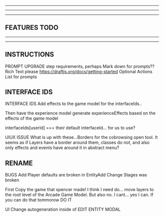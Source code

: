 --------------------------------------------------------------------------------------
--------------------------------------------------------------------------------------
--------------------------------------------------------------------------------------
FEATURES TODO
--------------------------------------------------------------------------------------
--------------------------------------------------------------------------------------
--------------------------------------------------------------------------------------

INSTRUCTIONS
------------------
PROMPT UPGRADE
  step requirements, perhaps 
  Mark down for prompts?? Rich Text please https://draftjs.org/docs/getting-started
  Optional Actions List for prompts

INTERFACE IDS
--------------------
INTERFACE IDS
  Add effects to the game model for the interfaceIds..

  Then have the experience model generate experienceEffects based on the effects of the game model 

  interfaceIds[userId] === their default interfaceId... for us to use?

  UIUX ISSUE
    What is up with these...Borders for the cobrowsing open tool. It seems as if Layers have a border around them, classes do not, and also only effects and events have around it in abstract menu?

RENAME
---
BUGS
  Add Player defaults are broken in EntityAdd
  Change Stages was broken 

  First Copy the game that spencer made! 
  I think I need do... move layers to the root level of the Arcade Game Model. But also no. I cant... yes I can. If you can do that tommorow DO IT

UI
  Change autogeneration inside of EDIT ENTITY MODAL
